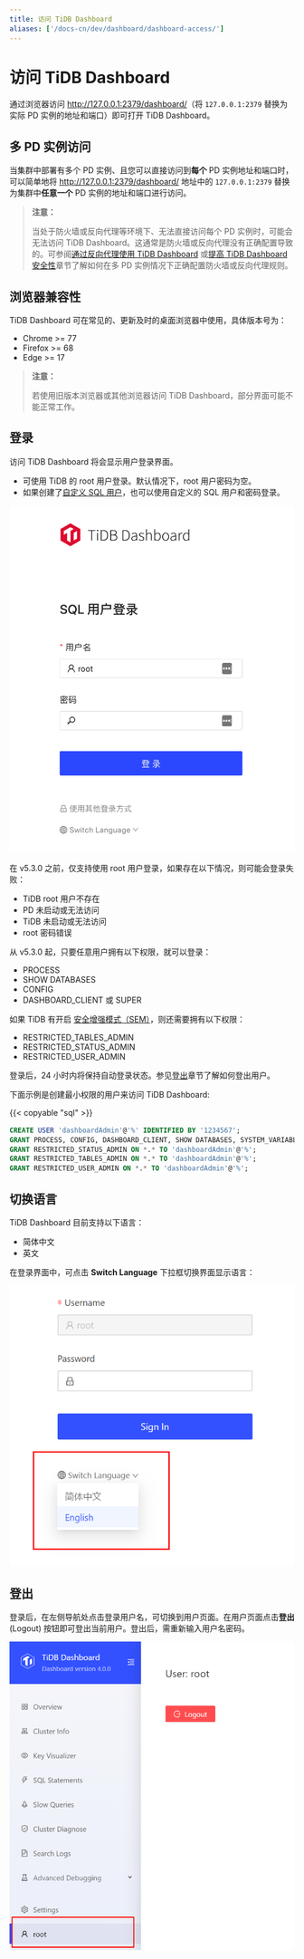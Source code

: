 ```yaml
---
title: 访问 TiDB Dashboard
aliases: ['/docs-cn/dev/dashboard/dashboard-access/']
---
```


# 访问 TiDB Dashboard

通过浏览器访问 <http://127.0.0.1:2379/dashboard/>（将 `127.0.0.1:2379` 替换为实际 PD 实例的地址和端口）即可打开 TiDB Dashboard。

## 多 PD 实例访问

当集群中部署有多个 PD 实例、且您可以直接访问到**每个** PD 实例地址和端口时，可以简单地将 <http://127.0.0.1:2379/dashboard/> 地址中的 `127.0.0.1:2379` 替换为集群中**任意一个** PD 实例的地址和端口进行访问。

> **注意：**
>
> 当处于防火墙或反向代理等环境下、无法直接访问每个 PD 实例时，可能会无法访问 TiDB Dashboard。这通常是防火墙或反向代理没有正确配置导致的。可参阅[通过反向代理使用 TiDB Dashboard](/dashboard/dashboard-ops-reverse-proxy.md) 或[提高 TiDB Dashboard 安全性](/dashboard/dashboard-ops-security.md)章节了解如何在多 PD 实例情况下正确配置防火墙或反向代理规则。

## 浏览器兼容性

TiDB Dashboard 可在常见的、更新及时的桌面浏览器中使用，具体版本号为：

- Chrome >= 77
- Firefox >= 68
- Edge >= 17

> **注意：**
>
> 若使用旧版本浏览器或其他浏览器访问 TiDB Dashboard，部分界面可能不能正常工作。

## 登录

访问 TiDB Dashboard 将会显示用户登录界面。 

- 可使用 TiDB 的 root 用户登录。默认情况下，root 用户密码为空。
- 如果创建了[自定义 SQL 用户](/dashboard/dashboard-user.md)，也可以使用自定义的 SQL 用户和密码登录。

![登录界面](/media/dashboard/dashboard-access-login.png)

在 v5.3.0 之前，仅支持使用 root 用户登录，如果存在以下情况，则可能会登录失败：

- TiDB root 用户不存在
- PD 未启动或无法访问
- TiDB 未启动或无法访问
- root 密码错误

从 v5.3.0 起，只要任意用户拥有以下权限，就可以登录：

- PROCESS
- SHOW DATABASES
- CONFIG
- DASHBOARD_CLIENT 或 SUPER

如果 TiDB 有开启 [安全增强模式（SEM）](/tidb-configuration-file.md#enable-sem)，则还需要拥有以下权限：

- RESTRICTED_TABLES_ADMIN
- RESTRICTED_STATUS_ADMIN
- RESTRICTED_USER_ADMIN

登录后，24 小时内将保持自动登录状态。参见[登出](#登出)章节了解如何登出用户。

下面示例是创建最小权限的用户来访问 TiDB Dashboard:

{{< copyable "sql" >}}

```sql
CREATE USER 'dashboardAdmin'@'%' IDENTIFIED BY '1234567';
GRANT PROCESS, CONFIG, DASHBOARD_CLIENT, SHOW DATABASES, SYSTEM_VARIABLES_ADMIN ON *.* TO 'dashboardAdmin'@'%';
GRANT RESTRICTED_STATUS_ADMIN ON *.* TO 'dashboardAdmin'@'%';
GRANT RESTRICTED_TABLES_ADMIN ON *.* TO 'dashboardAdmin'@'%';
GRANT RESTRICTED_USER_ADMIN ON *.* TO 'dashboardAdmin'@'%';
```

## 切换语言

TiDB Dashboard 目前支持以下语言：

- 简体中文
- 英文

在登录界面中，可点击 **Switch Language** 下拉框切换界面显示语言：

![切换语言](/media/dashboard/dashboard-access-switch-language.png)

## 登出

登录后，在左侧导航处点击登录用户名，可切换到用户页面。在用户页面点击**登出** (Logout) 按钮即可登出当前用户。登出后，需重新输入用户名密码。

![登出](/media/dashboard/dashboard-access-logout.png)
